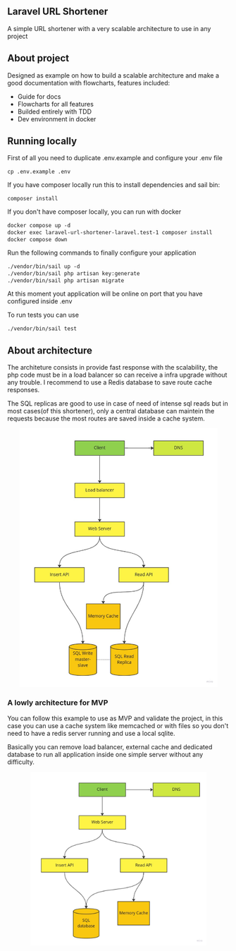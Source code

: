 ## Laravel URL Shortener

A simple URL shortener with a very scalable architecture to use in any project

## About project

Designed as example on how to build a scalable architecture and make a good documentation with flowcharts, features included:

- Guide for docs
- Flowcharts for all features
- Builded entirely with TDD
- Dev environment in docker

## Running locally

First of all you need to duplicate .env.example and configure your .env file
```
cp .env.example .env
```

If you have composer locally run this to install dependencies and sail bin:
```
composer install
```

If you don't have composer locally, you can run with docker
```
docker compose up -d
docker exec laravel-url-shortener-laravel.test-1 composer install
docker compose down
```

Run the following commands to finally configure your application
```
./vendor/bin/sail up -d
./vendor/bin/sail php artisan key:generate
./vendor/bin/sail php artisan migrate

```

At this moment yout application will be online on port that you have configured inside .env

To run tests you can use
```
./vendor/bin/sail test
```

## About architecture

The architeture consists in provide fast response with the scalability, the php code must be in a load balancer so can receive a infra upgrade without any trouble. I recommend to use a Redis database to save route cache responses.

The SQL replicas are good to use in case of need of intense sql reads but in most cases(of this shortener), only a central database can maintein the requests because the most routes are saved inside a cache system.

<p align="center">
    <img src="/docs/flowcharts/scalable_architecture.jpg" width="450" title="Scalable Architecture">
</p>

### A lowly architecture for MVP

You can follow this example to use as MVP and validate the project, in this case you can use a cache system like memcached or with files so you don't need to have a redis server running and use a local sqlite.

Basically you can remove load balancer, external cache and dedicated database to run all application inside one simple server without any difficulty.

<p align="center">
    <img src="/docs/flowcharts/mvp_architecture.jpg" width="400" title="MVP Architecture">
</p>
